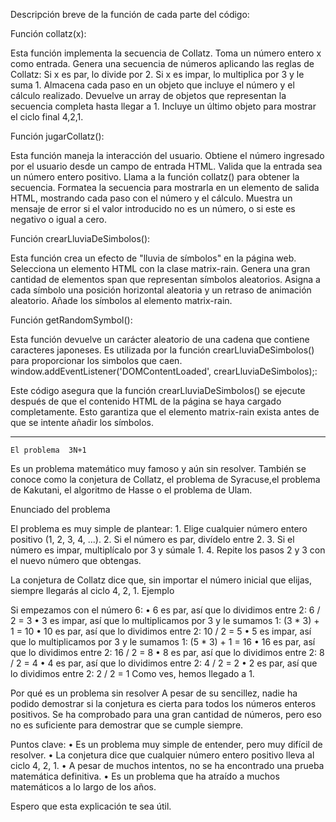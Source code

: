  Descripción breve de la función de cada parte del código:

Función collatz(x):

Esta función implementa la secuencia de Collatz.
Toma un número entero x como entrada.
Genera una secuencia de números aplicando las reglas de Collatz:
Si x es par, lo divide por 2.
Si x es impar, lo multiplica por 3 y le suma 1.
Almacena cada paso en un objeto que incluye el número y el cálculo realizado.
Devuelve un array de objetos que representan la secuencia completa hasta llegar a 1.
Incluye un último objeto para mostrar el ciclo final 4,2,1.

Función jugarCollatz():

Esta función maneja la interacción del usuario.
Obtiene el número ingresado por el usuario desde un campo de entrada HTML.
Valida que la entrada sea un número entero positivo.
Llama a la función collatz() para obtener la secuencia.
Formatea la secuencia para mostrarla en un elemento de salida HTML, mostrando cada paso con el número y el cálculo.
Muestra un mensaje de error si el valor introducido no es un número, o si este es negativo o igual a cero.


Función crearLluviaDeSimbolos():

Esta función crea un efecto de "lluvia de símbolos" en la página web.
Selecciona un elemento HTML con la clase matrix-rain.
Genera una gran cantidad de elementos span que representan símbolos aleatorios.
Asigna a cada símbolo una posición horizontal aleatoria y un retraso de animación aleatorio.
Añade los símbolos al elemento matrix-rain.


Función getRandomSymbol():

Esta función devuelve un carácter aleatorio de una cadena que contiene caracteres japoneses.
Es utilizada por la función crearLluviaDeSimbolos() para proporcionar los simbolos que caen.
window.addEventListener('DOMContentLoaded', crearLluviaDeSimbolos);:

Este código asegura que la función crearLluviaDeSimbolos() se ejecute después de que el contenido HTML de la página se haya cargado completamente. Esto garantiza que el elemento matrix-rain exista antes de que se intente añadir los símbolos.

---------------------------------------------------------------------------------------------------------------------------------------------

    El problema  3N+1 

Es un problema matemático muy famoso y aún sin resolver. También se conoce como la conjetura de Collatz, el problema de Syracuse,el problema de Kakutani, el algoritmo de Hasse o el problema de Ulam.

Enunciado del problema

El problema es muy simple de plantear:
	1.	Elige cualquier número entero positivo (1, 2, 3, 4, ...).
	2.	Si el número es par, divídelo entre 2.
	3.	Si el número es impar, multiplícalo por 3 y súmale 1.
	4.	Repite los pasos 2 y 3 con el nuevo número que obtengas.

La conjetura de Collatz dice que, sin importar el número inicial que elijas, siempre llegarás al ciclo 4, 2, 1.
Ejemplo


Si empezamos con el número 6:
	•	6 es par, así que lo dividimos entre 2: 6 / 2 = 3
	•	3 es impar, así que lo multiplicamos por 3 y le sumamos 1: (3 * 3) + 1 = 10
	•	10 es par, así que lo dividimos entre 2: 10 / 2 = 5
	•	5 es impar, así que lo multiplicamos por 3 y le sumamos 1: (5 * 3) + 1 = 16
	•	16 es par, así que lo dividimos entre 2: 16 / 2 = 8
	•	8 es par, así que lo dividimos entre 2: 8 / 2 = 4
	•	4 es par, así que lo dividimos entre 2: 4 / 2 = 2
	•	2 es par, así que lo dividimos entre 2: 2 / 2 = 1
Como ves, hemos llegado a 1.

Por qué es un problema sin resolver
A pesar de su sencillez, nadie ha podido demostrar si la conjetura es cierta para todos los números enteros positivos. Se ha comprobado para una gran cantidad de números, pero eso no es suficiente para demostrar que se cumple siempre.

Puntos clave:
	•	Es un problema muy simple de entender, pero muy difícil de resolver.
	•	La conjetura dice que cualquier número entero positivo lleva al ciclo 4, 2, 1.
	•	A pesar de muchos intentos, no se ha encontrado una prueba matemática definitiva.
	•	Es un problema que ha atraído a muchos matemáticos a lo largo de los años.

Espero que esta explicación te sea útil.





